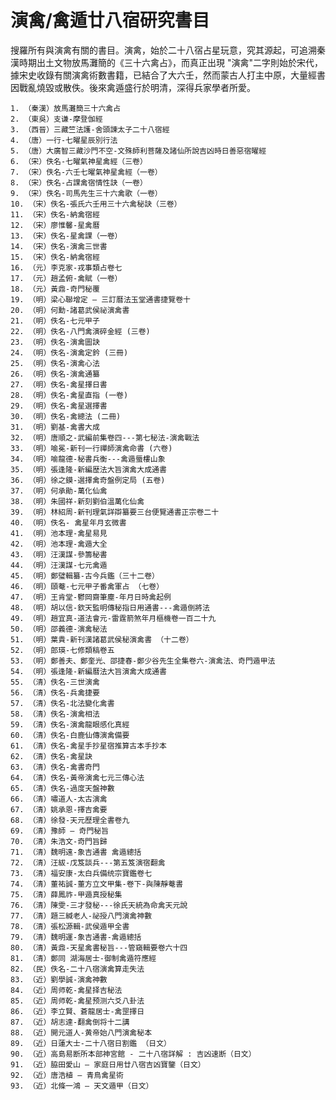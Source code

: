 # 演禽/禽遁廿八宿研究書目
搜羅所有與演禽有關的書目。演禽，始於二十八宿占星玩意，究其源起，可追溯秦漢時期出土文物放馬灘簡的《三十六禽占》，而真正出現 "演禽"二字則始於宋代，據宋史收錄有關演禽術數書籍，已結合了大六壬，然而蒙古人打主中原，大量經書因戰亂燒毀或散佚。後來禽遁盛行於明清，深得兵家學者所愛。

    1. （秦漢）放馬灘簡三十六禽占
    2. （東吳）支谦-摩登伽經
    3. （西晉）三藏竺法護-舍頭諫太子二十八宿經
    4. （唐）一行-七曜星辰別行法
    5. （唐）大廣智三藏沙門不空-文殊師利菩薩及諸仙所說吉凶時日善惡宿曜經
    6. （宋）佚名-七曜氣神星禽經（三卷）
    7. （宋）佚名-六壬七曜氣神星禽經（一卷）
    8. （宋）佚名-占課禽宿情性訣（一卷）
    9. （宋）佚名-司馬先生三十六禽歌（一卷）
    10. （宋）佚名-張氏六壬用三十六禽秘訣（三卷）
    11. （宋）佚名-納禽宿經
    12. （宋）廖惟馨-星禽曆
    13. （宋）佚名-星禽課（一卷）
    14. （宋）佚名-演禽三世書
    15. （宋）佚名-納禽宿經
    16. （元）李克家-戎事類占卷七
    17. （元）趙孟俯-禽賦（一卷）
    18. （元）黃鼎-奇門秘覆
    19. （明）梁心聯增定 – 三訂曆法玉堂通書捷覽卷十
    20. （明）何勳-諸葛武侯祕演禽書
    21. （明）佚名-七元甲子
    22. （明）佚名-八門禽演碎金經 (三卷)
    23. （明）佚名-演禽圖訣
    24. （明）佚名-演禽定鈐 (三冊)
    25. （明）佚名-演禽心法
    26. （明）佚名-演禽通纂
    27. （明）佚名-禽星擇日書
    28. （明）佚名-禽星直指 (一卷)
    29. （明）佚名-禽星選擇書
    30. （明）佚名-禽總法 (二冊)
    31. （明）劉基-禽書大成
    32. （明）唐順之-武編前集卷四---第七秘法-演禽戰法
    33. （明）喻冕-新刊一行禪師演禽命書 (六卷)
    34. （明）喻龍德-秘書兵衡---禽遁蜃樓山象
    35. （明）張逢隆-新編歴法大旨演禽大成通書
    36. （明）徐之鏌-選擇禽奇盤例定局 (五卷)
    37. （明）何承勛-萬化仙禽
    38. （明）朱國祥-新刻劉伯溫萬化仙禽
    39. （明）林紹周-新刊理氣詳辯纂要三台便覽通書正宗卷二十
    40. （明）佚名- 禽星年月玄微書
    41. （明）池本理-禽星易見
    42. （明）池本理-禽遁大全
    43. （明）汪漢謀-參籌秘書
    44. （明）汪漢謀-七元禽遁
    45. （明）鄭璧輯纂-古今兵鑑（三十二卷）
    46. （明）頤菴-七元甲子番禽軍占 （七卷）
    47. （明）王肯堂-鬱岡齋筆塵-年月日時禽起例
    48. （明）胡以信-欽天監明傳秘指日用通書---禽遁倒將法
    49. （明）趙宜真-道法會元-雷霆箭煞年月樞機卷一百二十九
    50. （明）邵義德-演禽秘法
    51. （明）葉貴-新刊漢諸葛武侯秘演禽書 （十二卷）
    52. （明）郎瑛-七修類稿卷五
    53. （明）鄭善夫、鄭奎光、邵捷春-鄭少谷先生全集卷六-演禽法、奇門遁甲法
    54. （明）張逢隆-新編曆法大旨演禽大成通書 
    55. （清）佚名-三世演禽
    56. （清）佚名-兵禽捷要
    57. （清）佚名-北法變化禽書
    58. （清）佚名-演禽相法
    59. （清）佚名-演禽龍眼感化真經
    60. （清）佚名-白鹿仙傳演禽備要
    61. （清）佚名-禽星手抄星宿推算古本手抄本
    62. （清）佚名-禽星訣
    63. （清）佚名-禽書奇門
    64. （清）佚名-黃帝演禽七元三傳心法
    65. （清）佚名-過度天盤神數
    66. （清）嘯道人-太古演禽
    67. （清）姚承恩-擇吉禽要
    68. （清）徐發-天元歷理全書卷九
    69. （清）豫師 – 奇門秘旨
    70. （清）朱浩文-奇門旨歸
    71. （清）魏明遠-象吉通書 禽遁總括
    72. （清）汪紱-戊笈談兵---第五笈演宿翻禽
    73. （清）福安康-太白兵備统宗寶鑑卷七
    74. （清）董祐誠-董方立文甲集-卷下-與陳靜菴書
    75. （清）薛鳳祚-甲遁真授秘集
    76. （清）陳雯-三才發秘---徐氏天統為命禽天元說
    77. （清）題三緘老人-祕授八門演禽神數
    78. （清）張松源輯-武侯遁甲全書
    79. （清）魏明運-象吉通書-禽遁總括
    80. （清）黃鼎-天星禽書秘旨---管窺輯要卷六十四
    81. （清）鄭同 湖海居士-御制禽遁符應經
    82. （民）佚名-二十八宿演禽算走失法
    83. （近）劉學誠-演禽神數
    84. （近）周师乾-禽星择吉秘法
    85. （近）周师乾-禽星预测六爻八卦法
    86. （近）李立賢、蒼龍居士-禽罡擇日
    87. （近）胡志達-翻禽倒将十二講
    88. （近）開元道人-黄帝始八門演禽秘本
    89. （近）日蓮大士-二十八宿日割鑑 （日文）
    90. （近）高島易断所本部神宮館 - 二十八宿詳解 : 吉凶速断（日文）
    91. （近）脇田愛山 – 家庭日用廿八宿吉凶寶鑒（日文）
    92. （近）唐浩植 – 青鳥禽星術
    93. （近）北條一鴻 – 天文遁甲（日文）
       
